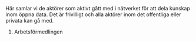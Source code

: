Här samlar vi de aktörer som aktivt gått med i nätverket för att dela kunskap inom öppna data. Det är frivilligt och alla aktörer inom det offentliga eller privata kan gå med.
1. Arbetsförmedlingen